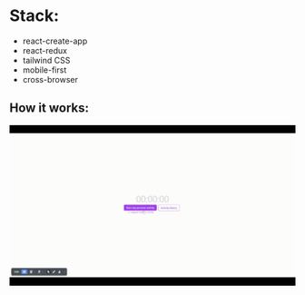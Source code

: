 # Stack:
- react-create-app
- react-redux
- tailwind CSS
- mobile-first
- cross-browser

## How it works:
![image](https://github.com/mikhailyatsenko/activity-redux/blob/alt/Activty-tracker.gif)
